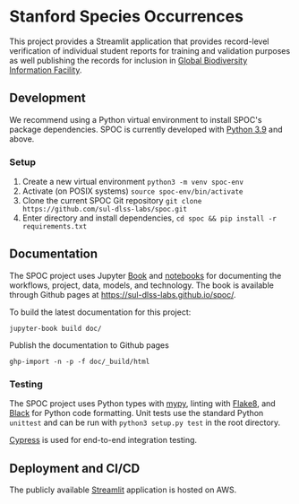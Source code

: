 # Stanford Species Occurrences
This project provides a Streamlit application that provides record-level verification of individual
student reports for training and validation purposes as well publishing the records for inclusion
in [Global Biodiversity Information Facility][GBIF].

## Development
We recommend using a Python virtual environment to install SPOC's package dependencies. SPOC is
currently developed with [Python 3.9](https://www.python.org/downloads/) and above.

### Setup
1. Create a new virtual environment `python3 -m venv spoc-env`
1. Activate (on POSIX systems) `source spoc-env/bin/activate`
1. Clone the current SPOC Git repository `git clone https://github.com/sul-dlss-labs/spoc.git`
1. Enter directory and install dependencies, `cd spoc && pip install -r requirements.txt`  

## Documentation
The SPOC project uses Jupyter [Book](https://jupyterbook.org/) and [notebooks](https://jupyter.org/)
for documenting the workflows, project, data, models, and technology. The book
is available through Github pages at https://sul-dlss-labs.github.io/spoc/.

To build the latest documentation for this project:

`jupyter-book build doc/`

Publish the documentation to Github pages

`ghp-import -n -p -f doc/_build/html`

### Testing
The SPOC project uses Python types with [mypy][MYPY], linting with [Flake8][FLK8], and [Black][BLK]
for Python code formatting. Unit tests use the standard Python `unittest` and can be run
with `python3 setup.py test` in the root directory.

[Cypress][CYPRESS] is used for end-to-end integration testing.

## Deployment and CI/CD
The publicly available [Streamlit][STRMLIT] application is hosted on AWS.


[BLK]: https://black.readthedocs.io/en/stable/
[CYPRESS]: https://www.cypress.io/
[FLK8]: https://flake8.pycqa.org/en/latest/
[GBIF]: https://www.gbif.org/
[MYPY]: https://mypy.readthedocs.io/en/stable/
[STRMLIT]: https://www.streamlit.io/
